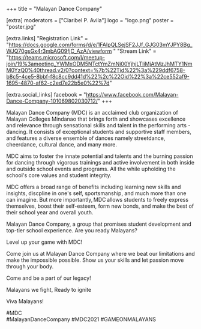 +++
title = "Malayan Dance Company"

[extra]
moderators = ["Claribel P. Avila"]
logo = "logo.png"
poster = "poster.jpg"

[extra.links]
"Registration Link" = "https://docs.google.com/forms/d/e/1FAIpQLSejSF2JJf_GJG03mYJPY8Bg_WJQ70gsGx4r3mbAG09fjC_AzA/viewform "
"Stream Link" = "https://teams.microsoft.com/l/meetup-join/19%3ameeting_YWMxODM5NTctYmZmNi00YjhjLTliMjAtMzJhMTY1NmM0YzQ0%40thread.v2/0?context=%7b%22Tid%22%3a%229ddf6758-b8c5-4ce5-8bbf-f8c8cc9dd41d%22%2c%22Oid%22%3a%22ce552af9-1695-4870-af62-c2ed7e22b5e0%22%7d"

[extra.social_links]
facebook = "https://www.facebook.com/Malayan-Dance-Company-101069802030712/"
+++

Malayan Dance Company (MDC) is an acclaimed club organization of Malayan Colleges Mindanao that brings forth and showcases excellence and relevance through sensational skills and talent in the performing arts - dancing. It consists of exceptional students and supportive staff members, and features a diverse ensemble of dances namely streetdance, cheerdance, cultural dance, and many more. 

 

MDC aims to foster the innate potential and talents and the burning passion for dancing through vigorous trainings and active involvement in both inside and outside school events and programs. All the while upholding the school's core values and student integrity. 

 

MDC offers a broad range of benefits including learning new skills and insights, discpline in one's self, sportsmanship, and much more than one can imagine. But more importantly, MDC allows students to freely express themselves, boost their self-esteem, form new bonds, and make the best of their school year and overall youth. 

 

Malayan Dance Company, a group that promises student development and top-tier school experience. Are you ready Malayans? 

Level up your game with MDC! 


 

Come join us at Malayan Dance Company where we beat our limitations and make the impossible possible. Show us your skills and let passion move through your body.  


Come and be a part of our legacy! 

Malayans we fight, Ready to ignite

Viva Malayans!

 

#MDC  
#MalayanDanceCompany 
#MDC2021 
#GAMEONMALAYANS 